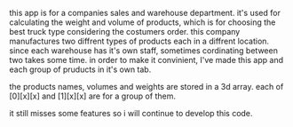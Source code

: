 this app is for a companies sales and warehouse department.
it's used for calculating the weight and volume of products, which is for choosing the best truck type considering the costumers order.
this company manufactures two diffrent types of products each in a diffrent location. since each warehouse has it's own staff, sometimes cordinating between two takes some time. in order to make it convinient, I've made this app and each group of pruducts in it's own tab.

the products names, volumes and weights are stored in a 3d array.
each of [0][x][x] and [1][x][x] are for a group of them.


it still misses some features so i will continue to develop this code.
